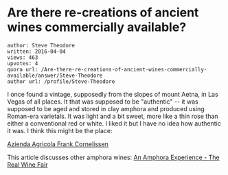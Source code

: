 # Are there re-creations of ancient wines commercially available?

	author: Steve Theodore
	written: 2016-04-04
	views: 463
	upvotes: 4
	quora url: /Are-there-re-creations-of-ancient-wines-commercially-available/answer/Steve-Theodore
	author url: /profile/Steve-Theodore


I once found a vintage, supposedly from the slopes of mount Aetna, in Las Vegas of all places. It that was supposed to be "authentic" -- it was supposed to be aged and stored in clay amphora and produced using Roman-era varietals. It was light and a bit sweet, more like a thin rose than either a conventional red or white. I liked it but I have no idea how authentic it was. I think this might be the place:

[Azienda Agricola Frank Cornelissen](http://www.frankcornelissen.it/)

This article discusses other amphora wines: [An Amphora Experience - The Real Wine Fair](http://therealwinefair.com/an-amphora-experience/)

